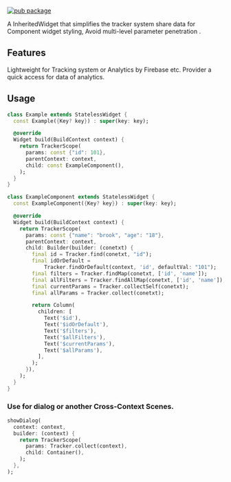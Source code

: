 [![pub package](https://img.shields.io/pub/v/data_tracker.svg)](https://pub.dartlang.org/packages/data_tracker)

A InheritedWidget that simplifies the tracker system share data for Component widget styling, Avoid multi-level parameter penetration .

## Features

Lightweight for Tracking system or Analytics by Firebase etc. Provider a quick access for data of analytics.


## Usage


```dart
class Example extends StatelessWidget {
  const Example({Key? key}) : super(key: key);

  @override
  Widget build(BuildContext context) {
    return TrackerScope(
      params: const {"id": 101},
      parentContext: context,
      child: const ExampleComponent(),
    );
  }
}

class ExampleComponent extends StatelessWidget {
  const ExampleComponent({Key? key}) : super(key: key);

  @override
  Widget build(BuildContext context) {
    return TrackerScope(
      params: const {"name": "brook", "age": "18"},
      parentContext: context,
      child: Builder(builder: (conetxt) {
        final id = Tracker.find(conetxt, "id");
        final idOrDefault =
            Tracker.findOrDefault(context, 'id', defaultVal: "101");
        final filters = Tracker.findMap(conetxt, ['id', 'name']);
        final allFilters = Tracker.findAllMap(conetxt, ['id', 'name']);
        final currentParams = Tracker.collectSelf(conetxt);
        final allParams = Tracker.collect(conetxt);

        return Column(
          children: [
            Text('$id'),
            Text('$idOrDefault'),
            Text('$filters'),
            Text('$allFilters'),
            Text('$currentParams'),
            Text('$allParams'),
          ],
        );
      }),
    );
  }
}

```

### Use for dialog or another Cross-Context Scenes.

```dart
showDialog(
  context: context,
  builder: (context) {
    return TrackerScope(
      params: Tracker.collect(context),
      child: Container(),
    );
  },
);

```
